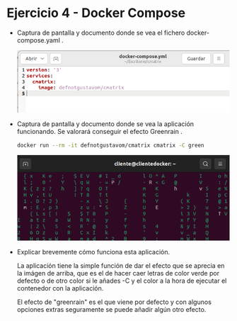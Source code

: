 # Ejercicio 4 - Docker Compose

- Captura de pantalla y documento donde se vea el fichero docker-compose.yaml .

  ![image-20240226092947151](./Ejercicio%204.assets/image-20240226092947151.png)

- Captura de pantalla y documento donde se vea la aplicación funcionando. Se valorará conseguir el efecto Greenrain .

  ```bash
  docker run --rm -it defnotgustavom/cmatrix cmatrix -C green 
  ```

  ![image-20240226093037853](./Ejercicio%204.assets/image-20240226093037853.png)

- Explicar brevemente cómo funciona esta aplicación.

  La aplicación tiene la simple función de dar el efecto que se aprecia en la imágen de arriba, que es el de hacer caer letras de color verde por defecto o de otro color si le añades -C y el color a la hora de ejecutar el contenedor con la aplicación.

  El efecto de "greenrain" es el que viene por defecto y con algunos opciones extras seguramente se puede añadir algún otro efecto.